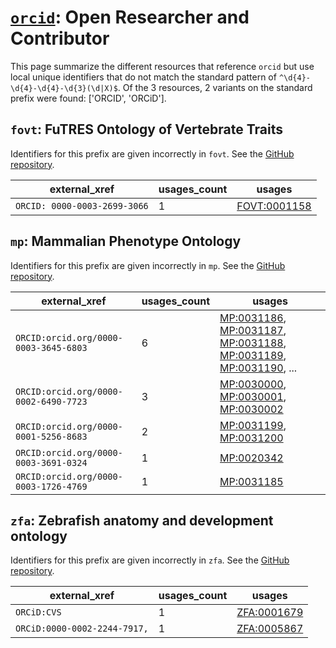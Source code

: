 # [`orcid`](https://bioregistry.io/orcid): Open Researcher and Contributor

This page summarize the different resources that reference `orcid`
but use local unique identifiers that do not match the standard pattern of
`^\d{4}-\d{4}-\d{4}-\d{3}(\d|X)$`. Of the 3 resources,
2 variants on the standard prefix were found: ['ORCID', 'ORCiD'].

## `fovt`: FuTRES Ontology of Vertebrate Traits

Identifiers for this prefix are given incorrectly in `fovt`. See the [GitHub repository](https://github.com/futres/fovt).

| external_xref                |   usages_count | usages                                                      |
|------------------------------|----------------|-------------------------------------------------------------|
| `ORCID: 0000-0003-2699-3066` |              1 | [FOVT:0001158](http://purl.obolibrary.org/obo/FOVT_0001158) |

## `mp`: Mammalian Phenotype Ontology

Identifiers for this prefix are given incorrectly in `mp`. See the [GitHub repository](https://github.com/mgijax/mammalian-phenotype-ontology).

| external_xref                         |   usages_count | usages                                                                                                                                                                                                                                                                                           |
|---------------------------------------|----------------|--------------------------------------------------------------------------------------------------------------------------------------------------------------------------------------------------------------------------------------------------------------------------------------------------|
| `ORCID:orcid.org/0000-0003-3645-6803` |              6 | [MP:0031186](http://purl.obolibrary.org/obo/MP_0031186), [MP:0031187](http://purl.obolibrary.org/obo/MP_0031187), [MP:0031188](http://purl.obolibrary.org/obo/MP_0031188), [MP:0031189](http://purl.obolibrary.org/obo/MP_0031189), [MP:0031190](http://purl.obolibrary.org/obo/MP_0031190), ... |
| `ORCID:orcid.org/0000-0002-6490-7723` |              3 | [MP:0030000](http://purl.obolibrary.org/obo/MP_0030000), [MP:0030001](http://purl.obolibrary.org/obo/MP_0030001), [MP:0030002](http://purl.obolibrary.org/obo/MP_0030002)                                                                                                                        |
| `ORCID:orcid.org/0000-0001-5256-8683` |              2 | [MP:0031199](http://purl.obolibrary.org/obo/MP_0031199), [MP:0031200](http://purl.obolibrary.org/obo/MP_0031200)                                                                                                                                                                                 |
| `ORCID:orcid.org/0000-0003-3691-0324` |              1 | [MP:0020342](http://purl.obolibrary.org/obo/MP_0020342)                                                                                                                                                                                                                                          |
| `ORCID:orcid.org/0000-0003-1726-4769` |              1 | [MP:0031185](http://purl.obolibrary.org/obo/MP_0031185)                                                                                                                                                                                                                                          |

## `zfa`: Zebrafish anatomy and development ontology

Identifiers for this prefix are given incorrectly in `zfa`. See the [GitHub repository](https://github.com/cerivs/zebrafish-anatomical-ontology).

| external_xref                |   usages_count | usages                                                    |
|------------------------------|----------------|-----------------------------------------------------------|
| `ORCiD:CVS`                  |              1 | [ZFA:0001679](http://purl.obolibrary.org/obo/ZFA_0001679) |
| `ORCiD:0000-0002-2244-7917,` |              1 | [ZFA:0005867](http://purl.obolibrary.org/obo/ZFA_0005867) |

